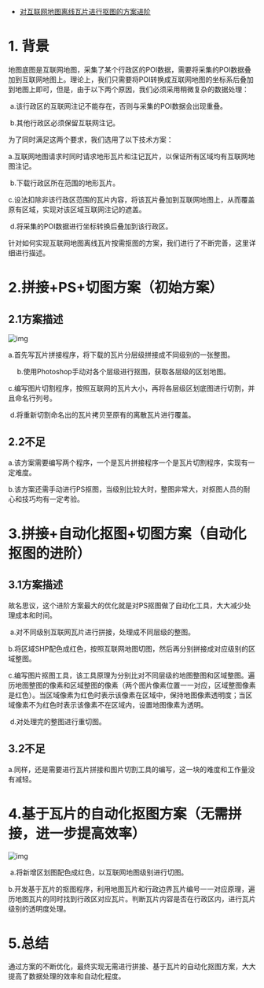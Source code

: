 - [对互联网地图离线瓦片进行抠图的方案进阶](https://www.cnblogs.com/naaoveGIS/p/8510570.html)

# 1. 背景

​    地图底图是互联网地图，采集了某个行政区的POI数据，需要将采集的POI数据叠加到互联网地图上。理论上，我们只需要将POI转换成互联网地图的坐标系后叠加到地图上即可，但是，由于以下两个原因，我们必须采用稍微复杂的数据处理：

​    a.该行政区的互联网注记不能存在，否则与采集的POI数据会出现重叠。

​    b.其他行政区必须保留互联网注记。

为了同时满足这两个要求，我们选用了以下技术方案：

​    a.互联网地图请求时同时请求地形瓦片和注记瓦片，以保证所有区域均有互联网地图注记。

​    b.下载行政区所在范围的地形瓦片。

​    c.设法扣除非该行政区范围的瓦片内容，将该瓦片叠加到互联网地图上，从而覆盖原有区域，实现对该区域互联网注记的遮盖。

​    d.将采集的POI数据进行坐标转换后叠加到该行政区。

​    针对如何实现互联网地图离线瓦片按需抠图的方案，我们进行了不断完善，这里详细进行描述。

# 2.拼接+PS+切图方案（初始方案）

## 2.1方案描述

   ![img](https://images2018.cnblogs.com/blog/656746/201803/656746-20180305182121360-1473676876.png)

​    a.首先写瓦片拼接程序，将下载的瓦片分层级拼接成不同级别的一张整图。

　  b.使用Photoshop手动对各个层级进行抠图，获取各层级的区划地图。

​    c.编写图片切割程序，按照互联网的瓦片大小，再将各层级区划底图进行切割，并且命名行列号。

​    d.将重新切割命名出的瓦片拷贝至原有的离散瓦片进行覆盖。
 

## 2.2不足

​    a.该方案需要编写两个程序，一个是瓦片拼接程序一个是瓦片切割程序，实现有一定难度。

​    b.该方案还需手动进行PS抠图，当级别比较大时，整图非常大，对抠图人员的耐心和技巧均有一定考验。

# 3.拼接+自动化抠图+切图方案（自动化抠图的进阶）

## 3.1方案描述

 故名思议，这个进阶方案最大的优化就是对PS抠图做了自动化工具，大大减少处理成本和时间。

​    a.对不同级别互联网瓦片进行拼接，处理成不同层级的整图。

​    b.将区域SHP配色成红色，按照互联网地图切图，然后再分别拼接成对应级别的区域整图。

​     c.编写图片抠图工具，该工具原理为分别比对不同层级的地图整图和区域整图。遍历地图整图的像素和区域整图的像素（两个图片像素位置一一对应，区域整图像素是红色）。当区域像素为红色时表示该像素在区域中，保持地图像素透明度；当区域像素不为红色时表示该像素不在区域内，设置地图像素为透明。

​    d.对处理完的整图进行重切图。

## 3.2不足

​    a.同样，还是需要进行瓦片拼接和图片切割工具的编写，这一块的难度和工作量没有减轻。

# 4.基于瓦片的自动化抠图方案（无需拼接，进一步提高效率）

  ![img](https://images2018.cnblogs.com/blog/656746/201803/656746-20180305182131175-878370670.png)

​    a.将新增区划图配色成红色，以互联网地图级别进行切图。

​    b.开发基于瓦片的抠图程序，利用地图瓦片和行政边界瓦片编号一一对应原理，遍历地图瓦片的同时找到行政区对应瓦片。判断瓦片内容是否在行政区内，进行瓦片级别的透明度处理。

 

# 5.总结

​    通过方案的不断优化，最终实现无需进行拼接、基于瓦片的自动化抠图方案，大大提高了数据处理的效率和自动化程度。